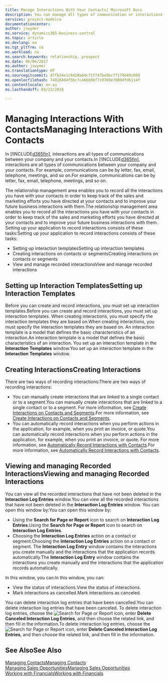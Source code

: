 ```yaml
---
title: Manage Interactions With Your Contacts| Microsoft Docs
description: You can manage all types of communication or interactions between your company and your contacts, for example, letters, phone calls, meetings, and so on.
services: project-madeira
documentationcenter: 
author: jswymer
ms.service: dynamics365-business-central
ms.topic: article
ms.devlang: na
ms.tgt_pltfrm: na
ms.workload: na
ms.search.keywords: relationship, prospect
ms.date: 06/06/2017
ms.author: jswymer
ms.translationtype: HT
ms.sourcegitcommit: d7fb34e1c9428a64c71ff47be8bcff174649c00d
ms.openlocfilehash: 74028404f5bc7c466b9bf7c0769e78804fd6114f
ms.contentlocale: en-au
ms.lasthandoff: 03/22/2018

---
```

# <a name="managing-interactions-with-contacts"></a><span data-ttu-id="c6571-103">Managing Interactions With Contacts</span><span class="sxs-lookup"><span data-stu-id="c6571-103">Managing Interactions With Contacts</span></span>
<span data-ttu-id="c6571-104">In [!INCLUDE[d365fin](includes/d365fin_md.md)], interactions are all types of communications between your company and your contacts.</span><span class="sxs-lookup"><span data-stu-id="c6571-104">In [!INCLUDE[d365fin](includes/d365fin_md.md)], interactions are all types of communications between your company and your contacts.</span></span> <span data-ttu-id="c6571-105">For example, communications can be by letter, fax, email, telephone, meetings, and so on.</span><span class="sxs-lookup"><span data-stu-id="c6571-105">For example, communications can be by letter, fax, email, telephone, meetings, and so on.</span></span>

<span data-ttu-id="c6571-106">The relationship management area enables you to record all the interactions you have with your contacts in order to keep track of the sales and marketing efforts you have directed at your contacts and to improve your future business interactions with them.</span><span class="sxs-lookup"><span data-stu-id="c6571-106">The relationship management area enables you to record all the interactions you have with your contacts in order to keep track of the sales and marketing efforts you have directed at your contacts and to improve your future business interactions with them.</span></span> <span data-ttu-id="c6571-107">Setting up your application to record interactions consists of these tasks:</span><span class="sxs-lookup"><span data-stu-id="c6571-107">Setting up your application to record interactions consists of these tasks:</span></span>

* <span data-ttu-id="c6571-108">Setting up interaction templates</span><span class="sxs-lookup"><span data-stu-id="c6571-108">Setting up interaction templates</span></span>  
* <span data-ttu-id="c6571-109">Creating interactions on contacts or segments</span><span class="sxs-lookup"><span data-stu-id="c6571-109">Creating interactions on contacts or segments</span></span>  
* <span data-ttu-id="c6571-110">View and manage recorded interactions</span><span class="sxs-lookup"><span data-stu-id="c6571-110">View and manage recorded interactions</span></span>  

##  <a name="setting-up-interaction-templates"></a><span data-ttu-id="c6571-111">Setting up Interaction Templates</span><span class="sxs-lookup"><span data-stu-id="c6571-111">Setting up Interaction Templates</span></span>
<span data-ttu-id="c6571-112">Before you can create and record interactions, you must set up interaction templates.</span><span class="sxs-lookup"><span data-stu-id="c6571-112">Before you can create and record interactions, you must set up interaction templates.</span></span> <span data-ttu-id="c6571-113">When creating interactions, you must specify the interaction templates they are based on.</span><span class="sxs-lookup"><span data-stu-id="c6571-113">When creating interactions, you must specify the interaction templates they are based on.</span></span> <span data-ttu-id="c6571-114">An interaction template is a model that defines the basic characteristics of an interaction.</span><span class="sxs-lookup"><span data-stu-id="c6571-114">An interaction template is a model that defines the basic characteristics of an interaction.</span></span>
<span data-ttu-id="c6571-115">You set up an interaction template in the **Interaction Templates** window.</span><span class="sxs-lookup"><span data-stu-id="c6571-115">You set up an interaction template in the **Interaction Templates** window.</span></span>  

## <a name="creating-interactions"></a><span data-ttu-id="c6571-116">Creating Interactions</span><span class="sxs-lookup"><span data-stu-id="c6571-116">Creating Interactions</span></span>
<span data-ttu-id="c6571-117">There are two ways of recording interactions:</span><span class="sxs-lookup"><span data-stu-id="c6571-117">There are two ways of recording interactions:</span></span>

* <span data-ttu-id="c6571-118">You can manually create interactions that are linked to a single contact or to a segment.</span><span class="sxs-lookup"><span data-stu-id="c6571-118">You can manually create interactions that are linked to a single contact or to a segment.</span></span> <span data-ttu-id="c6571-119">For more information, see [Create Interactions on Contacts and Segments](marketing-how-create-interactions.md).</span><span class="sxs-lookup"><span data-stu-id="c6571-119">For more information, see [Create Interactions on Contacts and Segments](marketing-how-create-interactions.md).</span></span>  
* <span data-ttu-id="c6571-120">You can automatically record interactions when you perform actions in the application, for example, when you print an invoice, or quote.</span><span class="sxs-lookup"><span data-stu-id="c6571-120">You can automatically record interactions when you perform actions in the application, for example, when you print an invoice, or quote.</span></span> <span data-ttu-id="c6571-121">For more information, see [Automatically Record Interactions with Contacts](marketing-auto-record-interactions.md).</span><span class="sxs-lookup"><span data-stu-id="c6571-121">For more information, see [Automatically Record Interactions with Contacts](marketing-auto-record-interactions.md).</span></span>

## <a name="viewing-and-managing-recorded-interactions"></a><span data-ttu-id="c6571-122">Viewing and managing Recorded Interactions</span><span class="sxs-lookup"><span data-stu-id="c6571-122">Viewing and managing Recorded Interactions</span></span>
<span data-ttu-id="c6571-123">You can view all the recorded interactions that have not been deleted in the **Interaction Log Entries** window.</span><span class="sxs-lookup"><span data-stu-id="c6571-123">You can view all the recorded interactions that have not been deleted in the **Interaction Log Entries** window.</span></span> <span data-ttu-id="c6571-124">You can open this window by:</span><span class="sxs-lookup"><span data-stu-id="c6571-124">You can open this window by:</span></span>

* <span data-ttu-id="c6571-125">Using the **Search for Page or Report** icon to search on **Interaction Log Entries**.</span><span class="sxs-lookup"><span data-stu-id="c6571-125">Using the **Search for Page or Report** icon to search on **Interaction Log Entries**.</span></span>
* <span data-ttu-id="c6571-126">Choosing the **Interaction Log Entries** action on a contact or segment.</span><span class="sxs-lookup"><span data-stu-id="c6571-126">Choosing the **Interaction Log Entries** action on a contact or segment.</span></span>
  <span data-ttu-id="c6571-127">The **Interaction Log Entry** window contains the interactions you create manually and the interactions that the application records automatically.</span><span class="sxs-lookup"><span data-stu-id="c6571-127">The **Interaction Log Entry** window contains the interactions you create manually and the interactions that the application records automatically.</span></span>

<span data-ttu-id="c6571-128">In this window, you can:</span><span class="sxs-lookup"><span data-stu-id="c6571-128">In this window, you can:</span></span>

* <span data-ttu-id="c6571-129">View the status of interactions.</span><span class="sxs-lookup"><span data-stu-id="c6571-129">View the status of interactions.</span></span>
* <span data-ttu-id="c6571-130">Mark interactions as cancelled.</span><span class="sxs-lookup"><span data-stu-id="c6571-130">Mark interactions as canceled.</span></span>

<span data-ttu-id="c6571-131">You can delete interaction log entries that have been cancelled.</span><span class="sxs-lookup"><span data-stu-id="c6571-131">You can delete interaction log entries that have been canceled.</span></span> <span data-ttu-id="c6571-132">To delete interaction log entries, choose the ![Search for Page or Report](media/ui-search/search_small.png "Search for Page or Report icon") icon, enter **Delete Canceled Interaction Log Entries**, and then choose the related link, and then fill in the information.</span><span class="sxs-lookup"><span data-stu-id="c6571-132">To delete interaction log entries, choose the ![Search for Page or Report](media/ui-search/search_small.png "Search for Page or Report icon") icon, enter **Delete Canceled Interaction Log Entries**, and then choose the related link, and then fill in the information.</span></span>

## <a name="see-also"></a><span data-ttu-id="c6571-133">See Also</span><span class="sxs-lookup"><span data-stu-id="c6571-133">See Also</span></span>
[<span data-ttu-id="c6571-134">Managing Contacts</span><span class="sxs-lookup"><span data-stu-id="c6571-134">Managing Contacts</span></span>](marketing-contacts.md)  
[<span data-ttu-id="c6571-135">Managing Sales Opportunities</span><span class="sxs-lookup"><span data-stu-id="c6571-135">Managing Sales Opportunities</span></span>](marketing-manage-sales-opportunities.md)  
[<span data-ttu-id="c6571-136">Working with Financials</span><span class="sxs-lookup"><span data-stu-id="c6571-136">Working with Financials</span></span>](ui-work-product.md)  

